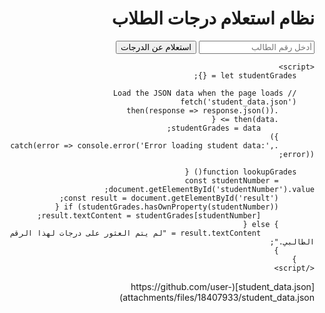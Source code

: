 <!DOCTYPE html>
<html lang="ar" dir="rtl">
<head>
    <meta charset="UTF-8">
    <meta name="viewport" content="width=device-width, initial-scale=1.0">
    <title>نظام استعلام درجات الطلاب</title>
    <style>
        /* Your existing CSS styles here */
    </style>
</head>
<body>
    <div class="container">
        <h1>نظام استعلام درجات الطلاب</h1>
        <input type="number" id="studentNumber" placeholder="أدخل رقم الطالب">
        <button onclick="lookupGrades()">استعلام عن الدرجات</button>
        <div id="result"></div>
    </div>

    <script>
        let studentGrades = {};

        // Load the JSON data when the page loads
        fetch('student_data.json')
            .then(response => response.json())
            .then(data => {
                studentGrades = data;
            })
            .catch(error => console.error('Error loading student data:', error));

        function lookupGrades() {
            const studentNumber = document.getElementById('studentNumber').value;
            const result = document.getElementById('result');
            if (studentGrades.hasOwnProperty(studentNumber)) {
                result.textContent = studentGrades[studentNumber];
            } else {
                result.textContent = "لم يتم العثور على درجات لهذا الرقم الطالبي.";
            }
        }
    </script>
</body>
</html>
[student_data.json](https://github.com/user-attachments/files/18407933/student_data.json)
